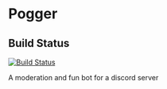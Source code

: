 # Pogger
## Build Status ##
[![Build Status](https://travis-ci.com/Chanakan5591/Pogger.svg?branch=master)](https://travis-ci.com/Chanakan5591/Pogger)

A moderation and fun bot for a discord server
